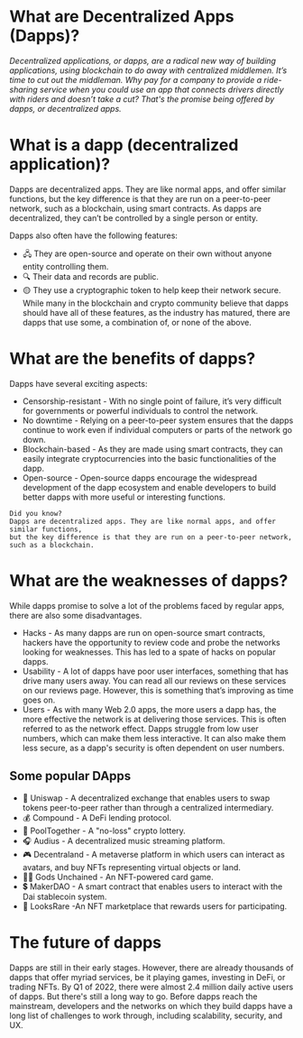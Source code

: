 # What are Decentralized Apps (Dapps)?
<i>
Decentralized applications, or dapps, are a radical new way of building applications, using blockchain to do away with centralized middlemen.
</i>

<i>
It’s time to cut out the middleman. Why pay for a company to provide a ride-sharing service when you could use an app that connects drivers directly with riders and doesn’t take a cut? That's the promise being offered by dapps, or decentralized apps.
</i>

# What is a dapp (decentralized application)?
Dapps are decentralized apps. They are like normal apps, and offer similar functions, but the key difference is that they are run on a peer-to-peer network, such as a blockchain, using smart contracts.
As dapps are decentralized, they can’t be controlled by a single person or entity. 

Dapps also often have the following features:
- 🖧 They are open-source and operate on their own without anyone entity controlling them.
- 🔍 Their data and records are public.
- 🟡 They use a cryptographic token to help keep their network secure.
While many in the blockchain and crypto community believe that dapps should have all of these features, as the industry has matured, there are dapps that use some, a combination of, or none of the above.

# What are the benefits of dapps?
Dapps have several exciting aspects:

- Censorship-resistant - With no single point of failure, it’s very difficult for governments or powerful individuals to control the network.
- No downtime - Relying on a peer-to-peer system ensures that the dapps continue to work even if individual computers or parts of the network go down.
- Blockchain-based - As they are made using smart contracts, they can easily integrate cryptocurrencies into the basic functionalities of the dapp.
- Open-source - Open-source dapps encourage the widespread development of the dapp ecosystem and enable developers to build better dapps with more useful or interesting functions.

``` 
Did you know?
Dapps are decentralized apps. They are like normal apps, and offer similar functions,
but the key difference is that they are run on a peer-to-peer network, such as a blockchain. 
```

# What are the weaknesses of dapps?
While dapps promise to solve a lot of the problems faced by regular apps, there are also some disadvantages.

- Hacks - As many dapps are run on open-source smart contracts, hackers have the opportunity to review code and probe the networks looking for weaknesses. This has led to a spate of hacks on popular dapps.
- Usability - A lot of dapps have poor user interfaces, something that has drive many users away. You can read all our reviews on these services on our reviews page. However, this is something that’s improving as time goes on.
- Users - As with many Web 2.0 apps, the more users a dapp has, the more effective the network is at delivering those services. This is often referred to as the network effect. Dapps struggle from low user numbers, which can make them less interactive. It can also make them less secure, as a dapp's security is often dependent on user numbers.

## Some popular DApps
- 🦄 Uniswap - A decentralized exchange that enables users to swap tokens peer-to-peer rather than through a centralized intermediary.
- 💰 Compound - A DeFi lending protocol.
- 🎰 PoolTogether - A "no-loss" crypto lottery.
- 🎧 Audius - A decentralized music streaming platform.
- 🎮 Decentraland - A metaverse platform in which users can interact as avatars, and buy NFTs representing virtual objects or land.
- 🧜‍♂️ Gods Unchained - An NFT-powered card game.
- 💲 MakerDAO - A smart contract that enables users to interact with the Dai stablecoin system.
- 👀 LooksRare -An NFT marketplace that rewards users for participating.

# The future of dapps
Dapps are still in their early stages. However, there are already thousands of dapps that offer myriad services, be it playing games, investing in DeFi, or trading NFTs.
By Q1 of 2022, there were almost 2.4 million daily active users of dapps. But there's still a long way to go. Before dapps reach the mainstream, developers and the networks on which they build dapps have a long list of challenges to work through, including scalability, security, and UX.
